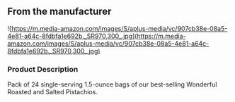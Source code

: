 ## **From the manufacturer**

![https://m.media-amazon.com/images/S/aplus-media/vc/907cb38e-08a5-4e81-a64c-8fdbfa1e692b._SR970,300_.jpg](https://m.media-amazon.com/images/S/aplus-media/vc/907cb38e-08a5-4e81-a64c-8fdbfa1e692b._SR970,300_.jpg)

### Product Description

Pack of 24 single-serving 1.5-ounce bags of our best-selling Wonderful Roasted and Salted Pistachios.
